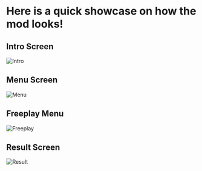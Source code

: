 # Here is a quick showcase on how the mod looks!

## Intro Screen

![Intro](https://imgur.com/o5qG3nt)

## Menu Screen

![Menu](https://imgur.com/abZlicy)

## Freeplay Menu

![Freeplay](https://imgur.com/l1tnoOr)

## Result Screen

![Result](https://imgur.com/FEln6Sh)
